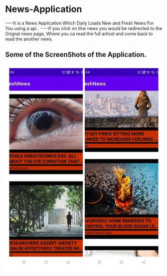 # News-Application
  ----It is a News Application Which Daily Loads New and Fresh News For You using a api .
  ----If you click on thw news you would be redirected to the Orignal news page, Where you ca read the full articel and come back to read the another news.
  
## Some of the ScreenShots of the Application.
  ![](Images/News.jpg)
